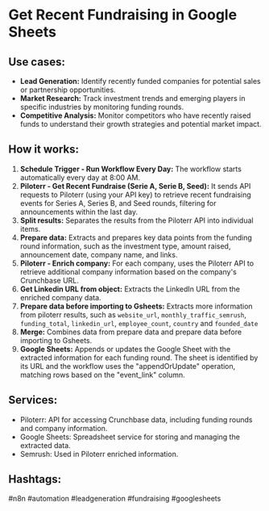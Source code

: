 # Get Recent Fundraising in Google Sheets

## Use cases:

- **Lead Generation:** Identify recently funded companies for potential sales or partnership opportunities.
- **Market Research:** Track investment trends and emerging players in specific industries by monitoring funding rounds.
- **Competitive Analysis:** Monitor competitors who have recently raised funds to understand their growth strategies and potential market impact.

## How it works:

1.  **Schedule Trigger - Run Workflow Every Day:** The workflow starts automatically every day at 8:00 AM.
2.  **Piloterr - Get Recent Fundraise (Serie A, Serie B, Seed):** It sends API requests to Piloterr (using your API key) to retrieve recent fundraising events for Series A, Series B, and Seed rounds, filtering for announcements within the last day.
3.  **Split results:** Separates the results from the Piloterr API into individual items.
4.  **Prepare data:** Extracts and prepares key data points from the funding round information, such as the investment type, amount raised, announcement date, company name, and links.
5.  **Piloterr - Enrich company:** For each company, uses the Piloterr API to retrieve additional company information based on the company's Crunchbase URL.
6.  **Get Linkedin URL from object:** Extracts the LinkedIn URL from the enriched company data.
7.  **Prepare data before importing to Gsheets:** Extracts more information from piloterr results, such as `website_url`, `monthly_traffic_semrush`, `funding_total`, `linkedin_url`, `employee_count`, `country` and `founded_date`
8.  **Merge:** Combines data from prepare data and prepare data before importing to Gsheets.
9.  **Google Sheets:** Appends or updates the Google Sheet with the extracted information for each funding round. The sheet is identified by its URL and the workflow uses the "appendOrUpdate" operation, matching rows based on the "event_link" column.

## Services:

*   Piloterr: API for accessing Crunchbase data, including funding rounds and company information.
*   Google Sheets: Spreadsheet service for storing and managing the extracted data.
*   Semrush: Used in Piloterr enriched information.

## Hashtags:

#n8n #automation #leadgeneration #fundraising #googlesheets
